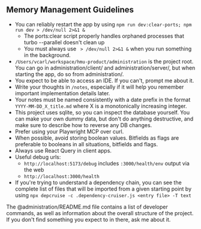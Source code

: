 ## Memory Management Guidelines

- You can reliably restart the app by using `npm run dev:clear-ports; npm run dev > /dev/null 2>&1 &`
  - The ports:clear script properly handles orphaned processes that turbo --parallel doesn't clean up
  - You must always use ` > /dev/null 2>&1 &` when you run something in the background.
- `/Users/vcarl/workspace/hmu-product/administration` is the project root. You can go in administration/client/ and administration/server/, but when starting the app, do so from administration/.
- You expect to be able to access an IDE. If you can't, prompt me about it.
- Write your thoughts in `/notes`, especially if it will help you remember important implementation details later.
- Your notes must be named consistently with a date prefix in the format `YYYY-MM-DD_X_title.md` where X is a monotonically increasing integer.
- This project uses sqlite, so you can inspect the database yourself. You can make your own dummy data, but don't do anything destructive, and make sure to describe how to reverse any DB changes.
- Prefer using your Playwright MCP over curl.
- When possible, avoid storing boolean values. Bitfields as flags are preferable to booleans in all situations, bitfields and flags.
- Always use React Query in client apps.
- Useful debug urls: 
  - `http://localhost:5173/debug` includes `:3000/health/env` output via the web
  - `http://localhost:3000/health`
- If you're trying to understand a dependency chain, you can see the complete list of files that will be imported from a given starting point by using `npx depcruise -c .dependency-cruiser.js <entry file> -T text`

The @administration/README.md file contains a list of developer commands, as well as information about the overall structure of the project. If you don't find something you expect to in there, ask me about it.
